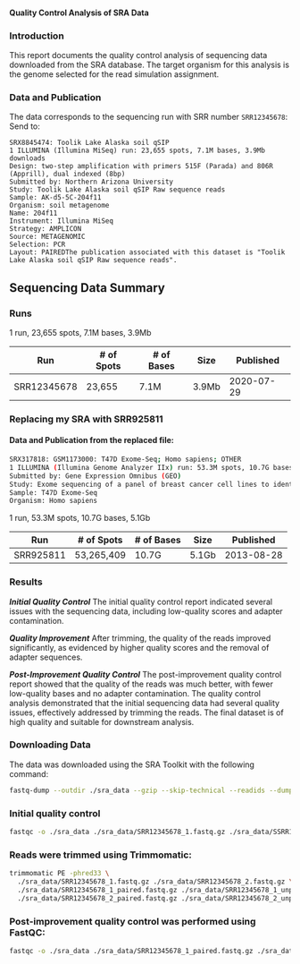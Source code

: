 
#### Quality Control Analysis of SRA Data



### Introduction
This report documents the quality control analysis of sequencing data downloaded from the SRA database. The target organism for this analysis is the genome selected for the read simulation assignment.

### Data and Publication
The data corresponds to the sequencing run with SRR number `SRR12345678`: 
Send to:

```
SRX8845474: Toolik Lake Alaska soil qSIP
1 ILLUMINA (Illumina MiSeq) run: 23,655 spots, 7.1M bases, 3.9Mb downloads
Design: two-step amplification with primers 515F (Parada) and 806R (Apprill), dual indexed (8bp)
Submitted by: Northern Arizona University
Study: Toolik Lake Alaska soil qSIP Raw sequence reads
Sample: AK-d5-5C-204f11
Organism: soil metagenome
Name: 204f11
Instrument: Illumina MiSeq
Strategy: AMPLICON
Source: METAGENOMIC
Selection: PCR
Layout: PAIREDThe publication associated with this dataset is "Toolik Lake Alaska soil qSIP Raw sequence reads".
``` 

## Sequencing Data Summary

### Runs
1 run, 23,655 spots, 7.1M bases, 3.9Mb

| Run         | # of Spots | # of Bases | Size  | Published   |
|-------------|------------|------------|-------|-------------|
| SRR12345678 | 23,655     | 7.1M       | 3.9Mb | 2020-07-29  |

### Replacing my SRA with SRR925811

#### Data and Publication from the replaced file:

```bash
SRX317818: GSM1173000: T47D Exome-Seq; Homo sapiens; OTHER
1 ILLUMINA (Illumina Genome Analyzer IIx) run: 53.3M spots, 10.7G bases, 5.1Gb downloads
Submitted by: Gene Expression Omnibus (GEO)
Study: Exome sequencing of a panel of breast cancer cell lines to identify mutations
Sample: T47D Exome-Seq
Organism: Homo sapiens
```
1 run, 53.3M spots, 10.7G bases, 5.1Gb

| Run         | # of Spots | # of Bases | Size  | Published   |
|-------------|------------|------------|-------|-------------|
| SRR925811   | 53,265,409 | 10.7G      | 5.1Gb | 2013-08-28  |
			

### Results

***Initial Quality Control***
The initial quality control report indicated several issues with the sequencing data, including low-quality scores and adapter contamination.

***Quality Improvement***
After trimming, the quality of the reads improved significantly, as evidenced by higher quality scores and the removal of adapter sequences.

***Post-Improvement Quality Control***
The post-improvement quality control report showed that the quality of the reads was much better, with fewer low-quality bases and no adapter contamination. The quality control analysis demonstrated that the initial sequencing data had several quality issues, effectively addressed by trimming the reads. The final dataset is of high quality and suitable for downstream analysis.

### Downloading Data
The data was downloaded using the SRA Toolkit with the following command:
```bash
fastq-dump --outdir ./sra_data --gzip --skip-technical --readids --dumpbase --split-files --clip SRR12345678
```  
### Initial quality control 
```bash
fastqc -o ./sra_data ./sra_data/SRR12345678_1.fastq.gz ./sra_data/SSRR12345678_2.fastq.gz
```


### Reads were trimmed using Trimmomatic:
```bash
trimmomatic PE -phred33 \
  ./sra_data/SRR12345678_1.fastq.gz ./sra_data/SRR12345678_2.fastq.gz \
  ./sra_data/SRR12345678_1_paired.fastq.gz ./sra_data/SRR12345678_1_unpaired.fastq.gz \
  ./sra_data/SRR12345678_2_paired.fastq.gz ./sra_data/SRR12345678_2_unpaired.fastq.gz \  ILLUMINACLIP:TruSeq3-PE.fa:2:30:10 LEADING:3 TRAILING:3 SLIDINGWINDOW:4:15 MINLEN:36
```

### Post-improvement quality control was performed using FastQC:
```bash
fastqc -o ./sra_data ./sra_data/SRR12345678_1_paired.fastq.gz ./sra_data/SRR12345678_2_paired.fastq.gz
``` 
